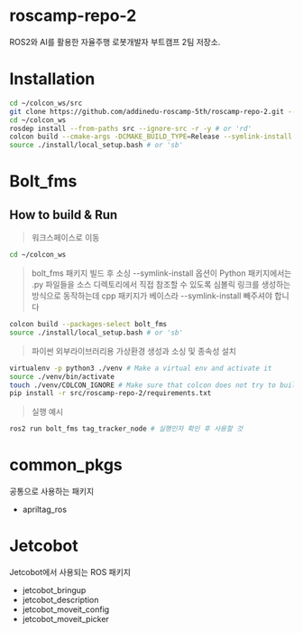 # roscamp-repo-2

ROS2와 AI를 활용한 자율주행 로봇개발자 부트캠프 2팀 저장소.

# Installation

```bash
cd ~/colcon_ws/src
git clone https://github.com/addinedu-roscamp-5th/roscamp-repo-2.git --recursive
cd ~/colcon_ws
rosdep install --from-paths src --ignore-src -r -y # or 'rd'
colcon build --cmake-args -DCMAKE_BUILD_TYPE=Release --symlink-install # or 'cb'
source ./install/local_setup.bash # or 'sb'
```

# Bolt_fms
## How to build & Run
> 워크스페이스로 이동 
```bash
cd ~/colcon_ws
```
> bolt_fms 패키지 빌드 후 소싱
> --symlink-install 옵션이 Python 패키지에서는 .py 파일들을 소스 디렉토리에서 직접 참조할 수 있도록 심볼릭 링크를 생성하는 방식으로 동작하는데 cpp 패키지가 베이스라 --symlink-install 빼주셔야 합니다
```bash
colcon build --packages-select bolt_fms
source ./install/local_setup.bash # or 'sb'
```
> 파이썬 외부라이브러리용 가상환경 생성과 소싱 및 종속성 설치
```bash
virtualenv -p python3 ./venv # Make a virtual env and activate it
source ./venv/bin/activate
touch ./venv/COLCON_IGNORE # Make sure that colcon does not try to build the venv
pip install -r src/roscamp-repo-2/requirements.txt
```
> 실행 예시
```bash
ros2 run bolt_fms tag_tracker_node # 실행인자 확인 후 사용할 것
```

# common_pkgs

공통으로 사용하는 패키지

- apriltag_ros

# Jetcobot

Jetcobot에서 사용되는 ROS 패키지

- jetcobot_bringup
- jetcobot_description
- jetcobot_moveit_config
- jetcobot_moveit_picker
